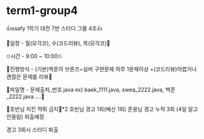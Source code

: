# term1-group4
👍ssafy 1학기 대전 7반 스터디 그룹 4조👍

📆일정 - 월(모각코), 수(코드리뷰), 목(모각코)📆

⏲시간 - 9:00 ~ 10:00⏲

🧨진행방식 - (기본)백준의 브론즈~실버 구현문제 하루 1문제이상
          +(코드리뷰)어렵거나 괜찮은 문제를 리뷰🧨

🎨파일명 - 문제출처_번호.java ex) baek_1111.java, swea_2222.java, 백준_2222.java ....🎨

🍗호빈님 치킨 먹튀 금지🍗*2
호빈님 경고 1회(배신 1회)
준용님 경고 누적 3회 (4일 알고 안올림) 퇴출예정

경고 3회시 스터디 퇴출

